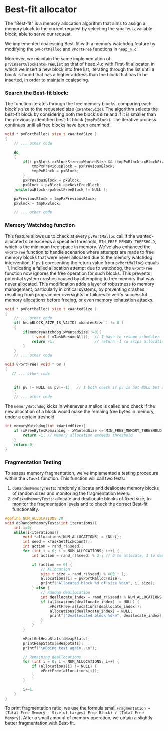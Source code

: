 # Best-fit allocator
The "Best-fit" is a memory allocation algorithm that aims to assign a memory block to the current request by selecting the smallest available block, able to serve our request. 

We implemented coalescing Best-fit with a memory watchdog feature by modifying the `pvPortMalloc` and `vPortFree` functions in `heap_4.c`.

Moreover, we maintain the same implementation of `prvInsertBlockIntoFreeList` as that of heap_4.c with First-fit allocator, in which we insert a new block into free list, iterating through the list until a block is found that has a higher address than the block that has to be inserted, in order to maintain coalescing.

### Search the Best-fit block:

The function iterates through the free memory blocks, comparing each block's size to the requested size (`xWantedSize`). The algorithm selects the best-fit block by considering both the block's size and if it is smaller than the previously identified best-fit block (`tmpPxBlock`). The iterative process continues until all free blocks have been examined.

```c
void * pvPortMalloc( size_t xWantedSize )
{
    // ... other code

    do
    {
        if(( pxBlock->xBlockSize>=xWantedSize && (tmpPxBlock->xBlockSize > pxBlock->xBlockSize || tmpPxBlock==NULL ))){ // if i-th block can contain wantedsize and it's smaller than previously saved one, then
            tmpPxPreviousBlock = pxPreviousBlock;
            tmpPxBlock = pxBlock;
        }
        pxPreviousBlock = pxBlock;
        pxBlock = pxBlock->pxNextFreeBlock;
    }while(pxBlock->pxNextFreeBlock != NULL );

    pxPreviousBlock = tmpPxPreviousBlock;
    pxBlock = tmpPxBlock;

    // ... other code
```

### Memory Watchdog function

This feature allows us to check at every `pvPortMalloc` call if the wanted-allocated size exceeds a specified threshold, `MIN_FREE_MEMORY_THRESHOLD`, which is the minimum free space in memory. We've also enhanced the `vPortFree` function to handle scenarios where attempts are made to free memory blocks that were never allocated due to the memory watchdog intervention.
If `pv` (representing the return value from `pvPortMalloc`) equals -1, indicating a failed allocation attempt due to watchdog, the `vPortFree` function now ignores the free operation for such blocks. This prevents potential system crashes caused by attempting to free memory that was never allocated.
This modification adds a layer of robustness to memory management, particularly in critical systems, by preventing crashes resulting from programmer oversights or failures to verify successful memory allocations before freeing, or even memory exhaustion attacks.

```c
void * pvPortMalloc( size_t xWantedSize )
{
    // ... other code
    if( heapBLOCK_SIZE_IS_VALID( xWantedSize ) != 0 )
    {
        if(memoryWatchdog(xWantedSize)!=0){
            ( void ) xTaskResumeAll();  // I have to resume scheduler
            return -1;                  // return -1 so skips allocation, to signal that watchdog kicked in so malloc failed
        }
    }
    // ... other code
```

```c
void vPortFree( void * pv )
{
   // ... other code
    

    if( pv != NULL && pv!=-1)   // I both check if pv is not NULL but also if not -1 since can be -1 if set by the memoryWatchdog. this way we avoid that the system crashes if some user is not checking the block address to free
    {
    // ... other code
```

The `memoryWatchdog` kicks in whenever a malloc is called and check if the new allocation of a block would make the remaing free bytes in memory, under a certain treshold.
```c
int memoryWatchdog(int xWantedSize){
    if (xFreeBytesRemaining - xWantedSize <= MIN_FREE_MEMORY_THRESHOLD){
        return -1; // Memory allocation exceeds threshold
    }
    return 0;
}
```

### Fragmentation Testing

To assess memory fragmentation, we've implemented a testing procedure within the `vTask1` function. This function will call two tests:
1) `doRandomMemoryTests`: randomly allocate and deallocate memory blocks of random sizes and monitoring the fragmentation levels.
2) `doFixedMemoryTests`: allocate and deallocate blocks of fixed size, to monitor the fragmentation levels and to check the correct Best-fit functionality.

```c
#define NUM_ALLOCATIONS 20
void doRandomMemoryTests(int iterations){
	int i=0;
	while(i<iterations){
		void *allocations[NUM_ALLOCATIONS] = {NULL};
		int seed = xTaskGetTickCount();
		int action = rand_r(&seed);
		for (int i = 0; i < NUM_ALLOCATIONS; i++) {
			int action = rand_r(&seed) % 2;; // 0 to allocate, 1 to deallocate

			if (action == 0) {
				// Allocation
				size_t size = rand_r(&seed) % 000 + 1;
				allocations[i] = pvPortMalloc(size);
				printf("Allocated block %d of size %d\n", i, size);
			} else {
				// Random deallocation
				int deallocate_index = rand_r(&seed) % NUM_ALLOCATIONS;
				if (allocations[deallocate_index] != NULL) {
					vPortFree(allocations[deallocate_index]);
					allocations[deallocate_index] = NULL;
					printf("Deallocated block %d\n", deallocate_index);
				}
			}
		}

		vPortGetHeapStats(&HeapStats);
		printHeapStats(&HeapStats);
		printf("\nDoing test again..\n");

		// Remaining deallocations
		for (int i = 0; i < NUM_ALLOCATIONS; i++) {
			if (allocations[i] != NULL) {
				vPortFree(allocations[i]);
			}
		}

		i+=1;
	}
}
```

To print fragmentation ratio, we use the formula:small
`Fragmentation = (Total Free Memory - Size of Largest Free Block) / (Total Free Memory)`.
After a small amount of memory operation, we obtain a slightly better fragmentation with Best-fit.